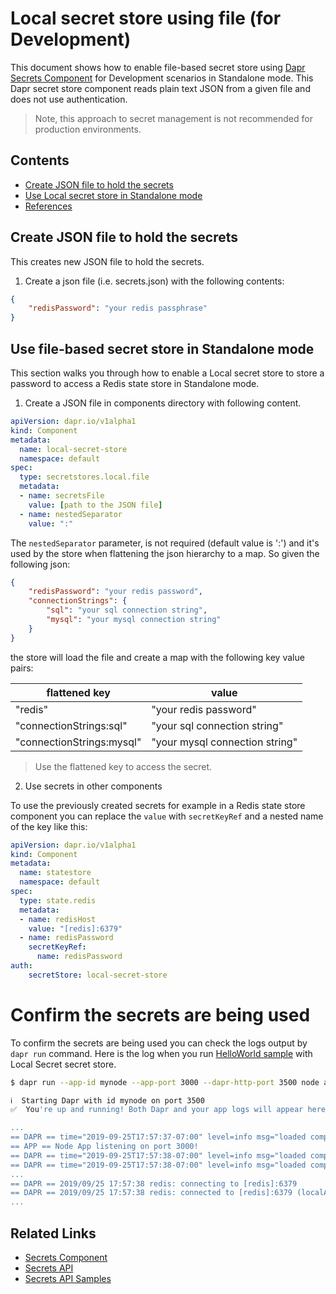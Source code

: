 # Local secret store using file (for Development)

This document shows how to enable file-based secret store using [Dapr Secrets Component](../../concepts/secrets/README.md) for Development scenarios in Standalone mode. This Dapr secret store component reads plain text JSON from a given file and does not use authentication.

> Note, this approach to secret management is not recommended for production environments.

## Contents

- [Create JSON file to hold the secrets](#create-json-file-to-hold-the-secrets)
- [Use Local secret store in Standalone mode](#use-local-secret-store-in-standalone-mode)
- [References](#references)

## Create JSON file to hold the secrets

This creates new JSON file to hold the secrets.

1. Create a json file (i.e. secrets.json) with the following contents:

```json
{
    "redisPassword": "your redis passphrase"
}
```

## Use file-based secret store in Standalone mode

This section walks you through how to enable a Local secret store to store a password to access a Redis state store in Standalone mode.

1. Create a JSON file in components directory with following content. 

```yaml
apiVersion: dapr.io/v1alpha1
kind: Component
metadata:
  name: local-secret-store
  namespace: default
spec:
  type: secretstores.local.file
  metadata:
  - name: secretsFile
    value: [path to the JSON file]
  - name: nestedSeparator
    value: ":"
```

The `nestedSeparator` parameter, is not required (default value is ':') and it's used by the store when flattening the json hierarchy to a map. So given the following json:

```json
{
    "redisPassword": "your redis password",
    "connectionStrings": {
        "sql": "your sql connection string",
        "mysql": "your mysql connection string"
    }
}
```

the store will load the file and create a map with the following key value pairs:

| flattened key           | value                           |
| ---                     | ---                             |
|"redis"                  | "your redis password"           |
|"connectionStrings:sql"  | "your sql connection string"    |
|"connectionStrings:mysql"| "your mysql connection string"  |

> Use the flattened key to access the secret.

2. Use secrets in other components

To use the previously created secrets for example in a Redis state store component you can replace the `value` with `secretKeyRef` and a nested name of the key like this:

```yaml
apiVersion: dapr.io/v1alpha1
kind: Component
metadata:
  name: statestore
  namespace: default
spec:
  type: state.redis
  metadata:
  - name: redisHost
    value: "[redis]:6379"
  - name: redisPassword
    secretKeyRef:
      name: redisPassword
auth:
    secretStore: local-secret-store
```

# Confirm the secrets are being used

To confirm the secrets are being used you can check the logs output by `dapr run` command. Here is the log when you run [HelloWorld sample](https://github.com/dapr/quickstarts/tree/master/hello-world) with Local Secret secret store.

```bash
$ dapr run --app-id mynode --app-port 3000 --dapr-http-port 3500 node app.js

ℹ️  Starting Dapr with id mynode on port 3500
✅  You're up and running! Both Dapr and your app logs will appear here.

...
== DAPR == time="2019-09-25T17:57:37-07:00" level=info msg="loaded component local-secret-store (secretstores.local.file)"
== APP == Node App listening on port 3000!
== DAPR == time="2019-09-25T17:57:38-07:00" level=info msg="loaded component statestore (state.redis)"
== DAPR == time="2019-09-25T17:57:38-07:00" level=info msg="loaded component messagebus (pubsub.redis)"
...
== DAPR == 2019/09/25 17:57:38 redis: connecting to [redis]:6379
== DAPR == 2019/09/25 17:57:38 redis: connected to [redis]:6379 (localAddr: x.x.x.x:62137, remAddr: x.x.x.x:6379)
...
```

## Related Links

- [Secrets Component](../../concepts/secrets/README.md)
- [Secrets API](../../reference/api/secrets_api.md)
- [Secrets API Samples](https://github.com/dapr/quickstarts/blob/master/secretstore/README.md)